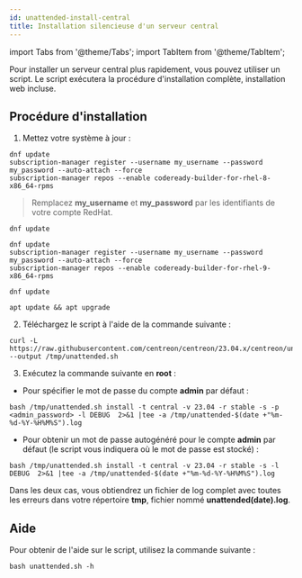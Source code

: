 ```yaml
---
id: unattended-install-central
title: Installation silencieuse d'un serveur central
---
```

import Tabs from '@theme/Tabs';
import TabItem from '@theme/TabItem';

Pour installer un serveur central plus rapidement, vous pouvez utiliser un script. Le script exécutera la procédure d'installation complète, installation web incluse.

## Procédure d'installation

1. Mettez votre système à jour :

<Tabs groupId="sync">
<TabItem value="RHEL 8" label="RHEL 8">

```shell
dnf update
subscription-manager register --username my_username --password my_password --auto-attach --force
subscription-manager repos --enable codeready-builder-for-rhel-8-x86_64-rpms
```

> Remplacez **my_username** et **my_password** par les identifiants de votre compte RedHat.

</TabItem>

<TabItem value="Alma / Oracle Linux 8" label="Alma / Oracle Linux 8">

```shell
dnf update
```

</TabItem>
<TabItem value="RHEL 9" label="RHEL 9">

```shell
dnf update
subscription-manager register --username my_username --password my_password --auto-attach --force
subscription-manager repos --enable codeready-builder-for-rhel-9-x86_64-rpms
```

</TabItem>
<TabItem value="Alma / Oracle Linux 9" label="Alma / Oracle Linux 9">

```shell
dnf update
```

</TabItem>
<TabItem value="Debian 11" label="Debian 11">

```shell
apt update && apt upgrade
```

</TabItem>
</Tabs>

2. Téléchargez le script à l'aide de la commande suivante :

```shell
curl -L https://raw.githubusercontent.com/centreon/centreon/23.04.x/centreon/unattended.sh --output /tmp/unattended.sh
```

3. Exécutez la commande suivante en **root** :

* Pour spécifier le mot de passe du compte **admin** par défaut :

```shell
bash /tmp/unattended.sh install -t central -v 23.04 -r stable -s -p <admin_password> -l DEBUG  2>&1 |tee -a /tmp/unattended-$(date +"%m-%d-%Y-%H%M%S").log
```

* Pour obtenir un mot de passe autogénéré pour le compte **admin** par défaut (le script vous indiquera où le mot de passe est stocké) :

```shell
bash /tmp/unattended.sh install -t central -v 23.04 -r stable -s -l DEBUG  2>&1 |tee -a /tmp/unattended-$(date +"%m-%d-%Y-%H%M%S").log
```

Dans les deux cas, vous obtiendrez un fichier de log complet avec toutes les erreurs dans votre répertoire **tmp**, fichier nommé **unattended(date).log**.

## Aide

Pour obtenir de l'aide sur le script, utilisez la commande suivante :

```shell
bash unattended.sh -h
```
